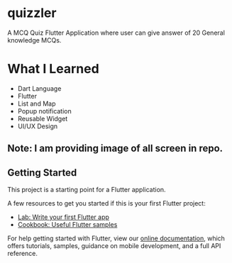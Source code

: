 # quizzler

A MCQ Quiz Flutter Application where user can give answer of 20 General knowledge MCQs.

# What I Learned
* Dart Language
* Flutter
* List and Map 
* Popup notification
* Reusable Widget
* UI/UX Design

## Note: I am providing image of all screen in repo.

## Getting Started

This project is a starting point for a Flutter application.

A few resources to get you started if this is your first Flutter project:

- [Lab: Write your first Flutter app](https://flutter.dev/docs/get-started/codelab)
- [Cookbook: Useful Flutter samples](https://flutter.dev/docs/cookbook)

For help getting started with Flutter, view our
[online documentation](https://flutter.dev/docs), which offers tutorials,
samples, guidance on mobile development, and a full API reference.
